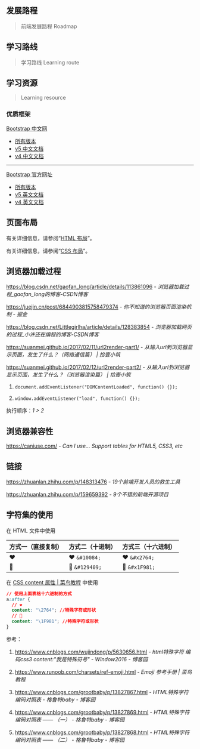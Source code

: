 ## 发展路程

> 前端发展路程 Roadmap


## 学习路线

> 学习路线 Learning route

## 学习资源

> Learning resource

### 优质框架

[Bootstrap 中文网](https://www.bootcss.com/)
- [所有版本](https://v4.bootcss.com/docs/versions/)
- [v5 中文文档](https://v5.bootcss.com/docs/getting-started/introduction/)
- [v4 中文文档](https://v4.bootcss.com/docs/getting-started/introduction/)

----

[Bootstrap 官方网址](https://getbootstrap.com/)
- [所有版本](https://getbootstrap.com/docs/versions/)
- [v5 英文文档](https://getbootstrap.com/docs/5.1/getting-started/introduction/)
- [v4 英文文档](https://getbootstrap.com/docs/4.6/getting-started/introduction/)


## 页面布局

有关详细信息，请参阅“[HTML 布局](/front-end/html/README.md#布局)”。

有关详细信息，请参阅“[CSS 布局](/front-end/css/css-命名规则.md#layout-布局)”。


## 浏览器加载过程

https://blog.csdn.net/gaofan_long/article/details/113861096 - *浏览器加载过程_gaofan_long的博客-CSDN博客*

https://juejin.cn/post/6844903815758479374 - *你不知道的浏览器页面渲染机制 - 掘金*

https://blog.csdn.net/Littlegirlha/article/details/128383854 - *浏览器加载网页的过程_小许还在编程的博客-CSDN博客*

https://suanmei.github.io/2017/02/11/url2render-part1/ - *从输入url到浏览器显示页面，发生了什么？（网络通信篇） | 拾壹小筑*

https://suanmei.github.io/2017/02/12/url2render-part2/ - *从输入url到浏览器显示页面，发生了什么？（浏览器渲染篇） | 拾壹小筑*

1. `document.addEventListener("DOMContentLoaded", function() {});`

2. `window.addEventListener("load", function() {});`

执行顺序：*1 > 2*

## 浏览器兼容性

https://caniuse.com/ - *Can I use... Support tables for HTML5, CSS3, etc*


## 链接

https://zhuanlan.zhihu.com/p/148313476 - *19个前端开发人员的救生工具*

https://zhuanlan.zhihu.com/p/159659392 - *9个不错的前端开源项目*

## 字符集的使用

在 HTML 文件中使用

| 方式一（直接复制） | 方式二（十进制）      | 方式三（十六进制）    |
| ------------------ | --------------------- | --------------------- |
| ❤                  | &#10084; `&#10084;`   | &#x2764; `&#x2764;`   |
| 🦁                  | &#129409; `&#129409;` | &#x1F981; `&#x1F981;` |

在 [CSS content 属性 | 菜鸟教程](https://www.runoob.com/cssref/pr-gen-content.html) 中使用

```css
// 使用上面表格十六进制的方式
a:after {
  // ❤
  content: "\2764"; //特殊字符或形状
  // 🦁
  content: "\1F981"; //特殊字符或形状  
}
```

参考：

1. https://www.cnblogs.com/wujindong/p/5630656.html - *html特殊字符 编码css3 content:"我是特殊符号" - Window2016 - 博客园*

2. https://www.runoob.com/charsets/ref-emoji.html - *Emoji 参考手册 | 菜鸟教程*
3. https://www.cnblogs.com/grootbaby/p/13827867.html - *HTML特殊字符编码对照表 - 格鲁特baby - 博客园*
4. https://www.cnblogs.com/grootbaby/p/13827869.html - *HTML特殊字符编码对照表 —— （一） - 格鲁特baby - 博客园*
5. https://www.cnblogs.com/grootbaby/p/13827868.html - *HTML特殊字符编码对照表 —— （二） - 格鲁特baby - 博客园*
